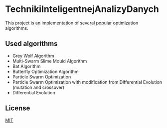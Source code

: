 # TechnikiInteligentnejAnalizyDanych

This project is an implementation of several popular optimization algorithms.

## Used algorithms

* Grey Wolf Algorithm
* Multi-Swarm Slime Mould Algorithm
* Bat Algorithm
* Butterfly Optimization Algorithm
* Particle Swarm Optimization
* Particle Swarm Optimization with modification from Differential Evolution (mutation and crossover)
* Differential Evolution

## License
[MIT](https://github.com/alwejsWTF/TechnikiInteligentnejAnalizyDanych/blob/main/LICENSE)
